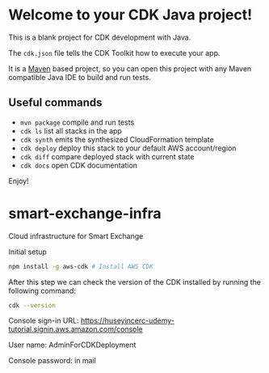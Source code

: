 # Welcome to your CDK Java project!

This is a blank project for CDK development with Java.

The `cdk.json` file tells the CDK Toolkit how to execute your app.

It is a [Maven](https://maven.apache.org/) based project, so you can open this project with any Maven compatible Java IDE to build and run tests.

## Useful commands

 * `mvn package`     compile and run tests
 * `cdk ls`          list all stacks in the app
 * `cdk synth`       emits the synthesized CloudFormation template
 * `cdk deploy`      deploy this stack to your default AWS account/region
 * `cdk diff`        compare deployed stack with current state
 * `cdk docs`        open CDK documentation

Enjoy!

# smart-exchange-infra
Cloud infrastructure for Smart Exchange

Initial setup

```bash
npm install -g aws-cdk # Install AWS CDK
```

After this step we can check the version of the CDK installed by running the following command:

```bash
cdk --version
```

Console sign-in URL: https://huseyincerc-udemy-tutorial.signin.aws.amazon.com/console

User name: AdminForCDKDeployment

Console password: in mail